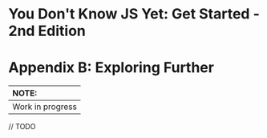 # You Don't Know JS Yet: Get Started - 2nd Edition
# Appendix B: Exploring Further

| NOTE: |
| :--- |
| Work in progress |

// TODO
